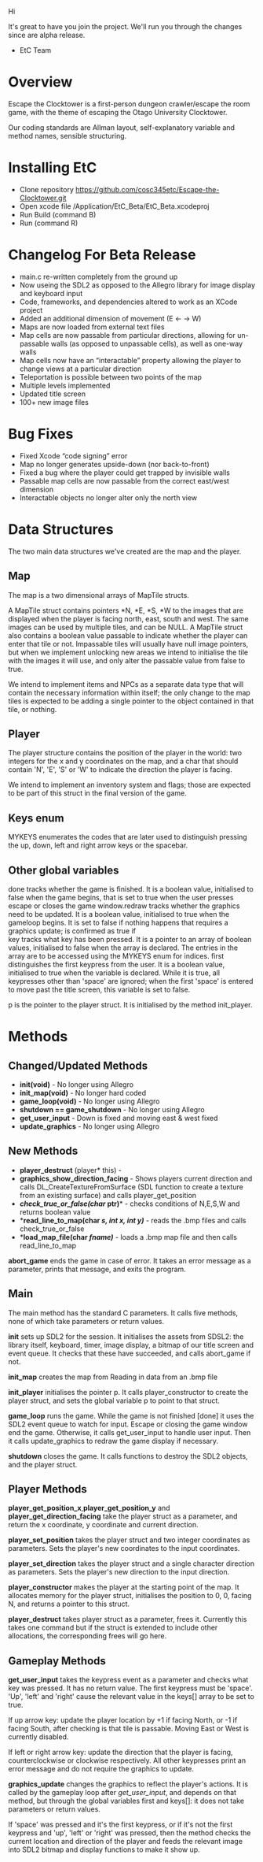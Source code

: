 Hi 

It's great to have you join the project. We'll run you through the changes since are alpha release.

  - EtC Team

# Overview
Escape the Clocktower is a first-person dungeon crawler/escape the room game, with the theme of escaping the Otago University Clocktower. 

Our coding standards are Allman layout, self-explanatory variable and method names, sensible structuring. 

# Installing EtC
* Clone repository https://github.com/cosc345etc/Escape-the-Clocktower.git
* Open xcode file /Application/EtC_Beta/EtC_Beta.xcodeproj
* Run Build (command B)
* Run (command R)


# Changelog For Beta Release

* main.c re-written completely from the ground up
* Now useing the SDL2 as opposed to the Allegro library for image display and keyboard input
* Code, frameworks, and dependencies altered to work as an XCode project
* Added an additional dimension of movement (E ← → W)
* Maps are now loaded from external text files
* Map cells are now passable from particular directions, allowing for un-passable walls (as opposed to unpassable cells), as well as one-way walls
* Map cells now have an “interactable” property allowing the player to change views at a particular direction
* Teleportation is possible between two points of the map
* Multiple levels implemented
* Updated title screen
* 100+ new image files

# Bug Fixes

* Fixed Xcode “code signing” error
* Map no longer generates upside-down (nor back-to-front)
* Fixed a bug where the player could get trapped by invisible walls 
* Passable map cells are now passable from the correct east/west dimension
* Interactable objects no longer alter only the north view

# Data Structures
The two main data structures we've created are the map and the player.

## Map
The map is a two dimensional arrays of MapTile structs.

A MapTile struct contains pointers *N, *E, *S, *W to the images that are displayed when the player is facing north, east, south and west. The same images can be used by multiple tiles, and can be NULL. A MapTile struct also contains a boolean value passable to indicate whether the player can enter that tile or not. Impassable tiles will usually have null image pointers, but when we implement unlocking new areas we intend to initialise the tile with the images it will use, and only alter the passable value from false to true.

We intend to implement items and NPCs as a separate data type that will contain the necessary information within itself; the only change to the map tiles is expected to be adding a single pointer to the object contained in that tile, or nothing.

## Player
The player structure contains the position of the player in the world: two integers for the x and y coordinates on the map, and a char that should contain 'N', 'E', 'S' or 'W' to indicate the direction the player is facing.

We intend to implement an inventory system and flags; those are expected to be part of this struct in the final version of the game.

## Keys enum
MYKEYS enumerates the codes that are later used to distinguish pressing the up, down, left and right arrow keys or the spacebar.

## Other global variables
done tracks whether the game is finished. It is a boolean value, initialised to false when the game begins, that is set to true when the user presses escape or closes the game window.redraw tracks whether the graphics need to be updated. It is a boolean value, initialised to true when the gameloop begins. It is set to false if nothing happens that requires a graphics update; is confirmed as true if  
key tracks what key has been pressed. It is a pointer to an array of boolean values, initialised to false when the array is declared. The entries in the array are to be accessed using the MYKEYS enum for indices.
first distinguishes the first keypress from the user. It is a boolean value, initialised to true when the variable is declared. While it is true, all keypresses other than 'space' are ignored; when the first 'space' is entered to move past the title screen, this variable is set to false.

p is the pointer to the player struct. It is initialised by the method init_player.

# Methods

## Changed/Updated Methods
 
* **init(void)** - No longer using Allegro 
* **init_map(void)** - No longer hard coded
* **game_loop(void)** - No longer using Allegro 
* **shutdown == game_shutdown** - No longer using Allegro
* **get_user_input** - Down is fixed and moving east & west fixed
* **update_graphics** - No longer using Allegro

## New Methods

*  **player_destruct** (player* this) -  
*  **graphics_show_direction_facing** - Shows players current direction and calls DL_CreateTextureFromSurface (SDL function to create a texture from an existing surface) and calls player_get_position
*  ***check_true_or_false(char* ptr)*** - checks conditions of N,E,S,W and returns boolean value 
*  ***read_line_to_map(char *s, int x, int y)*** - reads the .bmp files and calls check_true_or_false
*  ***load_map_file(char *fname)*** - loads a .bmp map file and then calls read_line_to_map

**abort_game** 
ends the game in case of error. It takes an error message as a parameter, prints that message, and exits the program.

## Main
The main method has the standard C parameters. It calls five methods, none of which take parameters or return values.

**init** 
sets up SDL2 for the session. It initialises the assets from SDSL2: the library itself, keyboard, timer, image display, a bitmap of our title screen and event queue. It checks that these have succeeded, and calls abort_game if not.

**init_map** 
creates the map from Reading in data from an .bmp file

**init_player** 
initialises the pointer p. It calls player_constructor to create the player struct, and sets the global variable p to point to that struct.

**game_loop** 
runs the game. While the game is not finished [done] it uses the SDL2 event queue to watch for input. Escape or closing the game window end the game. Otherwise, it calls get_user_input to handle user input. Then it calls update_graphics to redraw the game display if necessary.

**shutdown** 
closes the game. It calls functions to destroy the SDL2 objects, and the player struct.

## Player Methods
**player_get_position_x**,**player_get_position_y** and **player_get_direction_facing** 
take the player struct as a parameter, and return the x coordinate, y coordinate and current direction.

**player_set_position** 
takes the player struct and two integer coordinates as parameters. Sets the player's new coordinates to the input coordinates.

**player_set_direction** 
takes the player struct and a single character direction as parameters. Sets the player's new direction to the input direction.

**player_constructor** 
makes the player at the starting point of the map. It allocates memory for the player struct, initialises the position to 0, 0, facing N, and returns a pointer to this struct.

**player_destruct** 
takes player struct as a parameter, frees it. Currently this takes one command but if the struct is extended to include other allocations, the corresponding frees will go here.

## Gameplay Methods
**get_user_input** 
takes the keypress event as a parameter and checks what key was pressed. It has no return value. The first keypress must be 'space'. 'Up', 'left' and 'right' cause the relevant value in the keys[] array to be set to true. 

If up arrow key: update the player location by +1 if facing North, or -1 if facing South, after checking is that tile is passable. Moving East or West is currently disabled. 

If left or right arrow key: update the direction that the player is facing, counterclockwise or clockwise respectively. 
All other keypresses print an error message and do not require the graphics to update.

**graphics_update** 
changes the graphics to reflect the player's actions. It is called by the gameplay loop after _get_user_input_, and depends on that method, but through the global variables first and keys[]: it does not take parameters or return values.

If 'space' was pressed and it's the first keypress, or if it's not the first keypress and 'up', 'left' or 'right' was pressed, then the method checks the current location and direction of the player and feeds the relevant image into SDL2 bitmap and display functions to make it show up.




